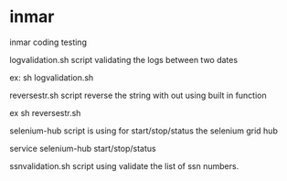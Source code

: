 # inmar
inmar coding testing

logvalidation.sh script validating the logs between two dates

ex: sh logvalidation.sh

reversestr.sh script reverse the string with out using built in function

ex sh reversestr.sh

selenium-hub  script is using for start/stop/status the selenium grid hub

service selenium-hub start/stop/status

ssnvalidation.sh script using validate the list of ssn numbers.

